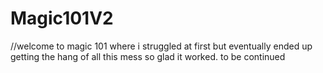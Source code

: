 # Magic101V2


//welcome to magic 101 where i struggled at first but eventually ended up getting the hang of all this mess so glad it worked. to be continued
